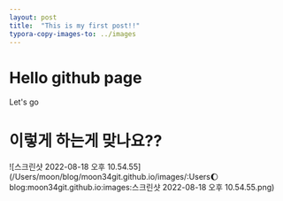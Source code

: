 ```yaml
---
layout: post
title:  "This is my first post!!"
typora-copy-images-to: ../images
---
```



# Hello github page

Let's go

# 이렇게 하는게 맞나요??



![스크린샷 2022-08-18 오후 10.54.55](/Users/moon/blog/moon34git.github.io/images/:Users:moon:blog:moon34git.github.io:images:스크린샷 2022-08-18 오후 10.54.55.png)



